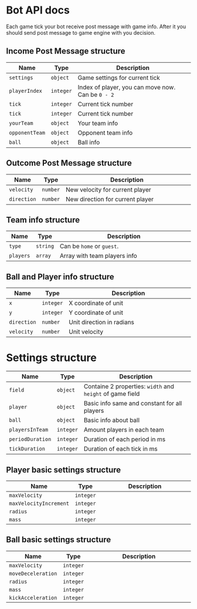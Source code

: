 # Bot API docs

Each game tick your bot receive post message with game info.
After it you should send post message to game engine with you decision.

## Income Post Message structure

<table>
  <thead>
    <tr>
      <th>Name</th>
      <th width="50">Type</th>
      <th width=100%>Description</th>
    </tr>
  </thead>
  <tbody>
    <tr>
      <td><code>settings</code></td>
      <td><code>object</code></td>
      <td>Game settings for current tick</td>
    </tr>
    <tr>
      <td><code>playerIndex</code></td>
      <td><code>integer</code></td>
      <td>Index of player, you can move now. Can be <code>0 - 2</code></td>
    </tr>
    <tr>
      <td><code>tick</code></td>
      <td><code>integer</code></td>
      <td>Current tick number</td>
    </tr>
    <tr>
      <td><code>tick</code></td>
      <td><code>integer</code></td>
      <td>Current tick number</td>
    </tr>
    <tr>
      <td><code>yourTeam</code></td>
      <td><code>object</code></td>
      <td>Your team info</td>
    </tr>
    <tr>
      <td><code>opponentTeam</code></td>
      <td><code>object</code></td>
      <td>Opponent team info</td>
    </tr>
    <tr>
      <td><code>ball</code></td>
      <td><code>object</code></td>
      <td>Ball info</td>
    </tr>
  </tbody>
</table>

## Outcome Post Message structure

<table>
  <thead>
    <tr>
      <th>Name</th>
      <th width="50">Type</th>
      <th width=100%>Description</th>
    </tr>
  </thead>
  <tbody>
    <tr>
      <td><code>velocity</code></td>
      <td><code>number</code></td>
      <td>New velocity for current player</td>
    </tr>
    <tr>
      <td><code>direction</code></td>
      <td><code>number</code></td>
      <td>New direction for current player</td>
    </tr>
  </tbody>
</table>


## Team info structure

<table>
  <thead>
    <tr>
      <th>Name</th>
      <th width="50">Type</th>
      <th width=100%>Description</th>
    </tr>
  </thead>
  <tbody>
    <tr>
      <td><code>type</code></td>
      <td><code>string</code></td>
      <td>Can be <code>home</code> or <code>guest</code>.</td>
    </tr>
    <tr>
      <td><code>players</code></td>
      <td><code>array</code></td>
      <td>Array with team players info</td>
    </tr>
  </tbody>
</table>

## Ball and Player info structure

<table>
  <thead>
    <tr>
      <th>Name</th>
      <th width="50">Type</th>
      <th width=100%>Description</th>
    </tr>
  </thead>
  <tbody>
    <tr>
      <td><code>x</code></td>
      <td><code>integer</code></td>
      <td>X coordinate of unit</td>
    </tr>
    <tr>
      <td><code>y</code></td>
      <td><code>integer</code></td>
      <td>Y coordinate of unit</td>
    </tr>
    <tr>
      <td><code>direction</code></td>
      <td><code>number</code></td>
      <td>Unit direction in radians</td>
    </tr>
    <tr>
      <td><code>velocity</code></td>
      <td><code>number</code></td>
      <td>Unit velocity</td>
    </tr>
  </tbody>
</table>





# Settings structure

<table>
  <thead>
    <tr>
      <th>Name</th>
      <th width="50">Type</th>
      <th width=100%>Description</th>
    </tr>
  </thead>
  <tbody>
    <tr>
      <td><code>field</code></td>
      <td><code>object</code></td>
      <td>Containe 2 properties: <code>width</code> and <code>height</code> of game field</td>
    </tr>
    <tr>
      <td><code>player</code></td>
      <td><code>object</code></td>
      <td>Basic info same and constant for all players</td>
    </tr>
    <tr>
      <td><code>ball</code></td>
      <td><code>object</code></td>
      <td>Basic info about ball</td>
    </tr>
    <tr>
      <td><code>playersInTeam</code></td>
      <td><code>integer</code></td>
      <td>Amount players in each team</td>
    </tr>
    <tr>
      <td><code>periodDuration</code></td>
      <td><code>integer</code></td>
      <td>Duration of each period in ms</td>
    </tr>
    <tr>
      <td><code>tickDuration</code></td>
      <td><code>integer</code></td>
      <td>Duration of each tick in ms</td>
    </tr>
  </tbody>
</table>

## Player basic settings structure

<table>
  <thead>
    <tr>
      <th>Name</th>
      <th width="50">Type</th>
      <th width=100%>Description</th>
    </tr>
  </thead>
  <tbody>
    <tr>
      <td><code>maxVelocity</code></td>
      <td><code>integer</code></td>
      <td></td>
    </tr>
    <tr>
      <td><code>maxVelocityIncrement</code></td>
      <td><code>integer</code></td>
      <td></td>
    </tr>
    <tr>
      <td><code>radius</code></td>
      <td><code>integer</code></td>
      <td></td>
    </tr>
    <tr>
      <td><code>mass</code></td>
      <td><code>integer</code></td>
      <td></td>
    </tr>
  </tbody>
</table>

## Ball basic settings structure

<table>
  <thead>
    <tr>
      <th>Name</th>
      <th width="50">Type</th>
      <th width=100%>Description</th>
    </tr>
  </thead>
  <tbody>
    <tr>
      <td><code>maxVelocity</code></td>
      <td><code>integer</code></td>
      <td></td>
    </tr>
    <tr>
      <td><code>moveDeceleration</code></td>
      <td><code>integer</code></td>
      <td></td>
    </tr>
    <tr>
      <td><code>radius</code></td>
      <td><code>integer</code></td>
      <td></td>
    </tr>
    <tr>
      <td><code>mass</code></td>
      <td><code>integer</code></td>
      <td></td>
    </tr>
    <tr>
      <td><code>kickAcceleration</code></td>
      <td><code>integer</code></td>
      <td></td>
    </tr>
  </tbody>
</table>

